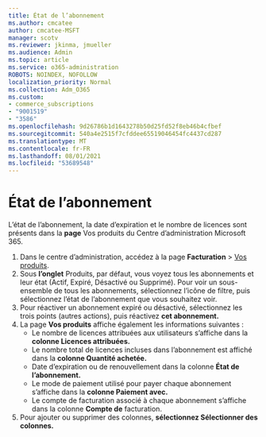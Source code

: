 ```yaml
---
title: État de l’abonnement
ms.author: cmcatee
author: cmcatee-MSFT
manager: scotv
ms.reviewer: jkinma, jmueller
ms.audience: Admin
ms.topic: article
ms.service: o365-administration
ROBOTS: NOINDEX, NOFOLLOW
localization_priority: Normal
ms.collection: Adm_O365
ms.custom:
- commerce_subscriptions
- "9001519"
- "3586"
ms.openlocfilehash: 9d26786b1d1643278b50d25fd52f8eb46b4cfbef
ms.sourcegitcommit: 540a4e2515f7cfddee65519046454fc4437cd287
ms.translationtype: MT
ms.contentlocale: fr-FR
ms.lasthandoff: 08/01/2021
ms.locfileid: "53689548"
---
```

# <a name="subscription-status"></a>État de l’abonnement

L’état de l’abonnement, la date d’expiration et le nombre de licences sont présents dans la **page** Vos produits du Centre d’administration Microsoft 365.

1. Dans le centre d’administration, accédez à la page **Facturation** > [Vos produits](https://go.microsoft.com/fwlink/p/?linkid=842054).
2. Sous **l’onglet** Produits, par défaut, vous voyez tous les abonnements et leur état (Actif, Expiré, Désactivé ou Supprimé). Pour voir un sous-ensemble de tous les abonnements, sélectionnez l’icône de filtre, puis sélectionnez l’état de l’abonnement que vous souhaitez voir. 
3. Pour réactiver un abonnement expiré ou désactivé, sélectionnez les trois points (autres actions), puis réactivez **cet abonnement.**
4. La page **Vos produits** affiche également les informations suivantes :
    - Le nombre de licences attribuées aux utilisateurs s’affiche dans la **colonne Licences attribuées.**
    - Le nombre total de licences incluses dans l’abonnement est affiché dans la **colonne Quantité achetée.**
    - Date d’expiration ou de renouvellement dans la colonne **État de l’abonnement.**
    - Le mode de paiement utilisé pour payer chaque abonnement s’affiche dans la **colonne Paiement avec.**
    - Le compte de facturation associé à chaque abonnement s’affiche dans la colonne **Compte de** facturation.
5. Pour ajouter ou supprimer des colonnes, **sélectionnez Sélectionner des colonnes.**